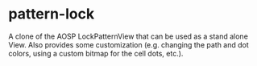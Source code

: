 # pattern-lock
A clone of the AOSP LockPatternView that can be used as a stand alone View.  Also provides some customization (e.g. changing the path and dot colors, using a custom bitmap for the cell dots, etc.).
